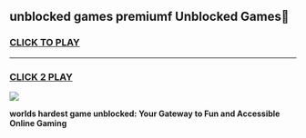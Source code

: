 
## unblocked games premiumf Unblocked Games👋
<h3>
<a href="https://premium.freeplayer.one?title=unblocked_games_premiumf&ref=16F">CLICK TO PLAY</a></h3>
<hr>

<h3>
<a href="https://premium.freeplayer.one?title=unblocked_games_premiumf&ref=16F">CLICK 2 PLAY</a>
  
</h3>

<a href="https://premium.freeplayer.one?title=unblocked_games_premiumf&ref=16F/"><img src="https://clearcache.store/games.png"></a>


**worlds hardest game unblocked: Your Gateway to Fun and Accessible Online Gaming**
